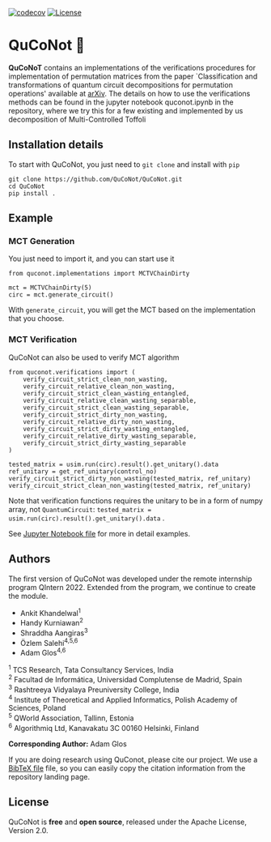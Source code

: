 [![codecov](https://codecov.io/gh/QuCoNot/QuCoNot/branch/main/graph/badge.svg?token=DQFY9E763T)](https://codecov.io/gh/QuCoNot/QuCoNot)
[![License](https://img.shields.io/badge/License-Apache_2.0-blue.svg)](https://opensource.org/licenses/Apache-2.0)

# QuCoNot 🥥

**QuCoNoT** contains an implementations of the verifications procedures for implementation of permutation matrices from the paper `Classification and transformations of quantum circuit decompositions for  permutation operations' available at [arXiv](https://arxiv.org/abs/2312.11644). The details on how to use the verifications methods can be found in the jupyter notebook quconot.ipynb in the repository, where we try this for a few existing and implemented by us decomposition of Multi-Controlled Toffoli

## Installation details

To start with QuCoNot, you just need to `git clone` and install with `pip`

```
git clone https://github.com/QuCoNot/QuCoNot.git
cd QuCoNot
pip install .
```

## Example

### MCT Generation

You just need to import it, and you can start use it

```
from quconot.implementations import MCTVChainDirty

mct = MCTVChainDirty(5)
circ = mct.generate_circuit()
```

With `generate_circuit`, you will get the MCT based on the implementation that you choose.

### MCT Verification

QuCoNot can also be used to verify MCT algorithm

```
from quconot.verifications import (
    verify_circuit_strict_clean_non_wasting,
    verify_circuit_relative_clean_non_wasting,
    verify_circuit_strict_clean_wasting_entangled,
    verify_circuit_relative_clean_wasting_separable,
    verify_circuit_strict_clean_wasting_separable,
    verify_circuit_strict_dirty_non_wasting,
    verify_circuit_relative_dirty_non_wasting,
    verify_circuit_strict_dirty_wasting_entangled,
    verify_circuit_relative_dirty_wasting_separable,
    verify_circuit_strict_dirty_wasting_separable
)

tested_matrix = usim.run(circ).result().get_unitary().data
ref_unitary = get_ref_unitary(control_no)
verify_circuit_strict_dirty_non_wasting(tested_matrix, ref_unitary)
verify_circuit_strict_clean_non_wasting(tested_matrix, ref_unitary)
```

Note that verification functions requires the unitary to be in a form of numpy array, not `QuantumCircuit`:  `tested_matrix = usim.run(circ).result().get_unitary().data` .

See [Jupyter Notebook file](https://github.com/QuCoNot/QuCoNot/blob/main/quconot.ipynb) for more in detail examples.

## Authors

The first version of QuCoNot was developed under the remote internship program QIntern 2022. Extended from the program, we continue to create the module.

- Ankit Khandelwal<sup>1</sup>
- Handy Kurniawan<sup>2</sup>
- Shraddha Aangiras<sup>3</sup>
- Özlem Salehi<sup>4,5,6</sup>
- Adam Glos<sup>4,6</sup>

<sup>1</sup> TCS Research, Tata Consultancy Services, India  
<sup>2</sup> Facultad de Informática, Universidad Complutense de Madrid, Spain  
<sup>3</sup> Rashtreeya Vidyalaya Preuniversity College, India  
<sup>4</sup> Institute of Theoretical and Applied Informatics, Polish Academy of Sciences, Poland  
<sup>5</sup> QWorld Association, Tallinn, Estonia  
<sup>6</sup> Algorithmiq Ltd, Kanavakatu 3C 00160 Helsinki, Finland  

**Corresponding Author:** Adam Glos

If you are doing research using QuConot, please cite our project.
We use a [BibTeX file](CITATION.bib) file, so you can easily copy the citation information from the repository landing page.

## License
QuCoNot is **free** and **open source**, released under the Apache License, Version 2.0.

